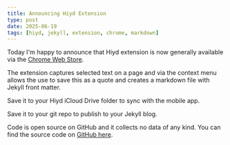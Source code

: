 ```yaml
---
title: Announcing Hiyd Extension
type: post
date: 2025-06-19
tags: [hiyd, jekyll, extension, chrome, markdown]
---
```


Today I'm happy to announce that Hiyd  extension is now generally available via the [Chrome Web Store](https://chromewebstore.google.com/detail/hiyd/hkeklhoojnogpfmiikadpcmkmpldhpce).

The extension captures selected text on a page and via the context menu allows the use to save this as a quote and creates a markdown file with Jekyll front matter.

Save it to your Hiyd iCloud Drive folder to sync with the mobile app.

Save it to your git repo to publish to your Jekyll blog.

Code is open source on GitHub and it collects no data of any kind.
You can find the source code on [GitHub here](https://github.com/Hiyd-uk/hiyd-extension).
